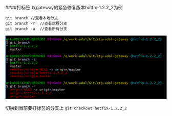 ####打标签
以gateway的紧急修复版本hotfix-1.2.2_2为例
```
git branch //查看本地分支
git branch -r  //查看远程分支
git branch -a  //查看所有分支
```
![](/assets/QQ截图20160923161423.png)

切换到当前要打标签的分支上
`git checkout hotfix-1.2.2_2`